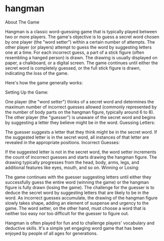 # hangman

About The Game

Hangman is a classic word-guessing game that is typically played between two or more players. The game's objective is to guess a secret word chosen by one player (the "word setter") within a certain number of attempts. The other player (or players) attempt to guess the word by suggesting letters one at a time. For each incorrect guess, a part of a stick figure (often resembling a hanged person) is drawn. The drawing is usually displayed on paper, a chalkboard, or a digital screen. The game continues until either the secret word is completely guessed, or the full stick figure is drawn, indicating the loss of the game.

Here's how the game generally works:

Setting Up the Game:

One player (the "word setter") thinks of a secret word and determines the maximum number of incorrect guesses allowed (commonly represented by the number of body parts on the hangman figure, typically around 6 to 8).
The other player (the "guesser") is unaware of the secret word and begins by suggesting a letter they believe might be in the word.
Guessing Letters:

The guesser suggests a letter that they think might be in the secret word.
If the suggested letter is in the secret word, all instances of that letter are revealed in the appropriate positions.
Incorrect Guesses:

If the suggested letter is not in the secret word, the word setter increments the count of incorrect guesses and starts drawing the hangman figure.
The drawing typically progresses from the head, body, arms, legs, and additional features like eyes, mouth, and so on.
Winning or Losing:

The game continues with the guesser suggesting letters until either they successfully guess the entire word (winning the game) or the hangman figure is fully drawn (losing the game).
The challenge for the guesser is to deduce the secret word by suggesting letters that are likely to be in the word. As incorrect guesses accumulate, the drawing of the hangman figure slowly takes shape, adding an element of suspense and urgency to the game. The word setter, on the other hand, must choose a word that is neither too easy nor too difficult for the guesser to figure out.

Hangman is often played for fun and to challenge players' vocabulary and deductive skills. It's a simple yet engaging word game that has been enjoyed by people of all ages for generations.
